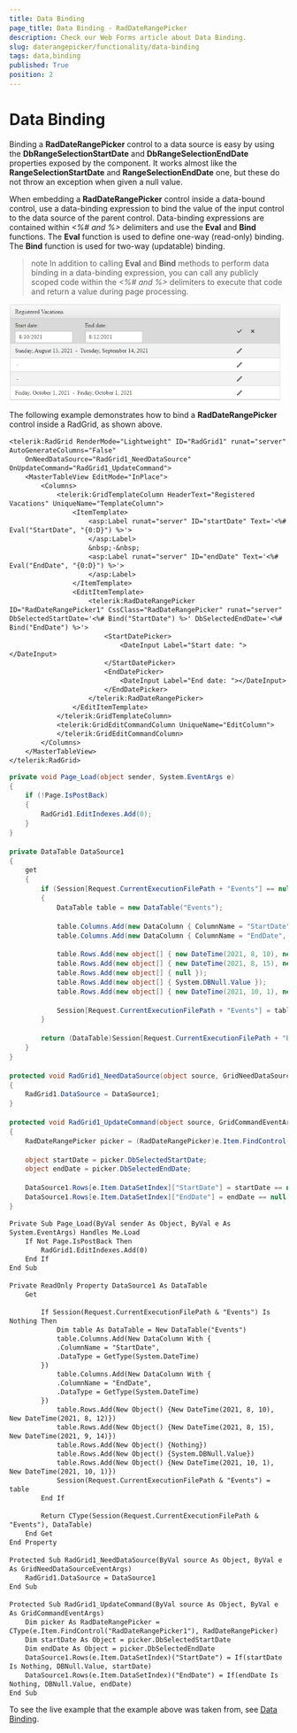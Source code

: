 ```yaml
---
title: Data Binding 
page_title: Data Binding - RadDateRangePicker
description: Check our Web Forms article about Data Binding.
slug: daterangepicker/functionality/data-binding
tags: data,binding
published: True
position: 2
---
```


# Data Binding 



Binding a **RadDateRangePicker** control to a data source is easy by using the **DbRangeSelectionStartDate** and **DbRangeSelectionEndDate** properties exposed by the component. It works almost like the **RangeSelectionStartDate** and **RangeSelectionEndDate** one, but these do not throw an exception when given a null value.

When embedding a **RadDateRangePicker** control inside a data-bound control, use a data-binding expression to bind the value of the input control to the data source of the parent control. Data-binding expressions are contained within *<%# and %>* delimiters and use the **Eval** and **Bind** functions. The **Eval** function is used to define one-way (read-only) binding. The **Bind** function is used for two-way (updatable) binding.

>note 
In addition to calling **Eval** and **Bind** methods to perform data binding in a data-binding expression, you can call any publicly scoped code within the *<%# and %>* delimiters to execute that code and return a value during page processing.
>

![Data-binding the picker control](../images/data-binding.png)


The following example demonstrates how to bind a **RadDateRangePicker** control inside a RadGrid, as shown above.

````ASP.NET
<telerik:RadGrid RenderMode="Lightweight" ID="RadGrid1" runat="server" AutoGenerateColumns="False"
    OnNeedDataSource="RadGrid1_NeedDataSource" OnUpdateCommand="RadGrid1_UpdateCommand">
    <MasterTableView EditMode="InPlace">
        <Columns>
            <telerik:GridTemplateColumn HeaderText="Registered Vacations" UniqueName="TemplateColumn">
                <ItemTemplate>
                    <asp:Label runat="server" ID="startDate" Text='<%# Eval("StartDate", "{0:D}") %>'>
                    </asp:Label>
                    &nbsp;-&nbsp;
                    <asp:Label runat="server" ID="endDate" Text='<%# Eval("EndDate", "{0:D}") %>'>
                    </asp:Label>
                </ItemTemplate>
                <EditItemTemplate>
                    <telerik:RadDateRangePicker ID="RadDateRangePicker1" CssClass="RadDateRangePicker" runat="server" DbSelectedStartDate='<%# Bind("StartDate") %>' DbSelectedEndDate='<%# Bind("EndDate") %>'>
                        <StartDatePicker>
                            <DateInput Label="Start date: "></DateInput>
                        </StartDatePicker>
                        <EndDatePicker>
                            <DateInput Label="End date: "></DateInput>
                        </EndDatePicker>
                    </telerik:RadDateRangePicker>
                </EditItemTemplate>
            </telerik:GridTemplateColumn>
            <telerik:GridEditCommandColumn UniqueName="EditColumn">
            </telerik:GridEditCommandColumn>
        </Columns>
    </MasterTableView>
</telerik:RadGrid>
````
````C#
private void Page_Load(object sender, System.EventArgs e)
{
    if (!Page.IsPostBack)
    {
        RadGrid1.EditIndexes.Add(0);
    }
}

private DataTable DataSource1
{
    get
    {
        if (Session[Request.CurrentExecutionFilePath + "Events"] == null)
        {
            DataTable table = new DataTable("Events");

            table.Columns.Add(new DataColumn { ColumnName = "StartDate", DataType = typeof(System.DateTime) });
            table.Columns.Add(new DataColumn { ColumnName = "EndDate", DataType = typeof(System.DateTime) });

            table.Rows.Add(new object[] { new DateTime(2021, 8, 10), new DateTime(2021, 8, 12) });
            table.Rows.Add(new object[] { new DateTime(2021, 8, 15), new DateTime(2021, 9, 14) });
            table.Rows.Add(new object[] { null });
            table.Rows.Add(new object[] { System.DBNull.Value });
            table.Rows.Add(new object[] { new DateTime(2021, 10, 1), new DateTime(2021, 10, 1) });

            Session[Request.CurrentExecutionFilePath + "Events"] = table;
        }

        return (DataTable)Session[Request.CurrentExecutionFilePath + "Events"];
    }
}

protected void RadGrid1_NeedDataSource(object source, GridNeedDataSourceEventArgs e)
{
    RadGrid1.DataSource = DataSource1;
}

protected void RadGrid1_UpdateCommand(object source, GridCommandEventArgs e)
{
    RadDateRangePicker picker = (RadDateRangePicker)e.Item.FindControl("RadDateRangePicker1");

    object startDate = picker.DbSelectedStartDate;
    object endDate = picker.DbSelectedEndDate;

    DataSource1.Rows[e.Item.DataSetIndex]["StartDate"] = startDate == null ? DBNull.Value : startDate;
    DataSource1.Rows[e.Item.DataSetIndex]["EndDate"] = endDate == null ? DBNull.Value : endDate;
}
````
````VB
Private Sub Page_Load(ByVal sender As Object, ByVal e As System.EventArgs) Handles Me.Load
    If Not Page.IsPostBack Then
        RadGrid1.EditIndexes.Add(0)
    End If
End Sub

Private ReadOnly Property DataSource1 As DataTable
    Get

        If Session(Request.CurrentExecutionFilePath & "Events") Is Nothing Then
            Dim table As DataTable = New DataTable("Events")
            table.Columns.Add(New DataColumn With {
            .ColumnName = "StartDate",
            .DataType = GetType(System.DateTime)
        })
            table.Columns.Add(New DataColumn With {
            .ColumnName = "EndDate",
            .DataType = GetType(System.DateTime)
        })
            table.Rows.Add(New Object() {New DateTime(2021, 8, 10), New DateTime(2021, 8, 12)})
            table.Rows.Add(New Object() {New DateTime(2021, 8, 15), New DateTime(2021, 9, 14)})
            table.Rows.Add(New Object() {Nothing})
            table.Rows.Add(New Object() {System.DBNull.Value})
            table.Rows.Add(New Object() {New DateTime(2021, 10, 1), New DateTime(2021, 10, 1)})
            Session(Request.CurrentExecutionFilePath & "Events") = table
        End If

        Return CType(Session(Request.CurrentExecutionFilePath & "Events"), DataTable)
    End Get
End Property

Protected Sub RadGrid1_NeedDataSource(ByVal source As Object, ByVal e As GridNeedDataSourceEventArgs)
    RadGrid1.DataSource = DataSource1
End Sub

Protected Sub RadGrid1_UpdateCommand(ByVal source As Object, ByVal e As GridCommandEventArgs)
    Dim picker As RadDateRangePicker = CType(e.Item.FindControl("RadDateRangePicker1"), RadDateRangePicker)
    Dim startDate As Object = picker.DbSelectedStartDate
    Dim endDate As Object = picker.DbSelectedEndDate
    DataSource1.Rows(e.Item.DataSetIndex)("StartDate") = If(startDate Is Nothing, DBNull.Value, startDate)
    DataSource1.Rows(e.Item.DataSetIndex)("EndDate") = If(endDate Is Nothing, DBNull.Value, endDate)
End Sub
````


To see the live example that the example above was taken from, see [Data Binding](https://demos.telerik.com/aspnet-ajax/daterangepicker/functionality/databinding/defaultcs.aspx).


